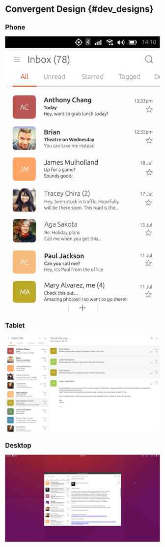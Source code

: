 # Convergent Design {#dev_designs}

## Phone
![](assets/dekko_phone.jpg)

## Tablet
![](assets/dekko_convergent.jpg)

## Desktop
![](assets/desktop.png)
